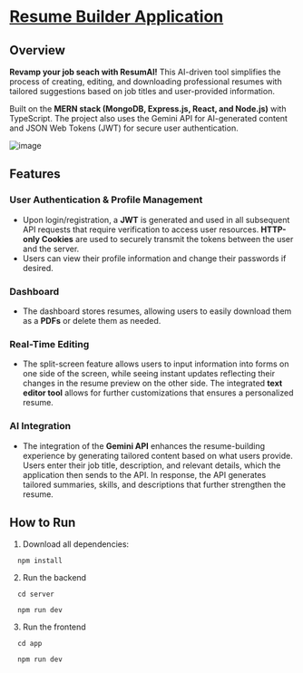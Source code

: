 # [Resume Builder Application](https://resumai-app.onrender.com/)

## Overview
**Revamp your job seach with ResumAI!** This AI-driven tool simplifies the process of creating, editing, and downloading professional resumes with tailored suggestions based on job titles and user-provided information. 

Built on the **MERN stack (MongoDB, Express.js, React, and Node.js)** with TypeScript. The project also uses the Gemini API for AI-generated content and JSON Web Tokens (JWT) for secure user authentication.

![image](https://github.com/user-attachments/assets/ef02fb34-5b74-4689-a81d-5f6539cd5678)


## Features
### User Authentication & Profile Management
- Upon login/registration, a **JWT** is generated and used in all subsequent API requests that require verification to access user resources. **HTTP-only Cookies** are used to securely transmit the tokens between the user and the server. 
- Users can view their profile information and change their passwords if desired.

### Dashboard
- The dashboard stores resumes, allowing users to easily download them as a **PDFs** or delete them as needed.
  
### Real-Time Editing
- The split-screen feature allows users to input information into forms on one side of the screen, while seeing instant updates reflecting their changes in the resume preview on the other side. The integrated **text editor tool** allows for further customizations that ensures a personalized resume.

### AI Integration
- The integration of the **Gemini API** enhances the resume-building experience by generating tailored content based on what users provide. Users enter their job title, description, and relevant details, which the application then sends to the API. In response, the API generates tailored summaries, skills, and descriptions that further strengthen the resume.

## How to Run
1. Download all dependencies:
```
  npm install
```

2. Run the backend

```
  cd server
```
```
  npm run dev
```
3. Run the frontend

```
  cd app
```
```
  npm run dev
```
